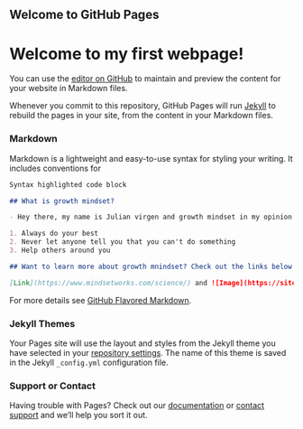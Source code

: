 ## Welcome to GitHub Pages
# Welcome to my first webpage!
You can use the [editor on GitHub](https://github.com/JulianVirgen7/Reading-Notes/edit/gh-pages/index.md) to maintain and preview the content for your website in Markdown files.

Whenever you commit to this repository, GitHub Pages will run [Jekyll](https://jekyllrb.com/) to rebuild the pages in your site, from the content in your Markdown files.

### Markdown 

Markdown is a lightweight and easy-to-use syntax for styling your writing. It includes conventions for

```markdown
Syntax highlighted code block

## What is growth mindset?

- Hey there, my name is Julian virgen and growth mindset in my opinion is always wanting to be positive and thinking ahead to what is to come.

1. Always do your best
2. Never let anyone tell you that you can't do something
3. Help others around you

## Want to learn more about growth mnindset? Check out the links below!

[Link](https://www.mindsetworks.com/science/) and ![Image](https://sites.google.com/a/vestavia.k12.al.us/ms-carr-s-race-cars/parent-information/growth-mindset)
```

For more details see [GitHub Flavored Markdown](https://guides.github.com/features/mastering-markdown/).

### Jekyll Themes

Your Pages site will use the layout and styles from the Jekyll theme you have selected in your [repository settings](https://github.com/JulianVirgen7/Reading-Notes/settings). The name of this theme is saved in the Jekyll `_config.yml` configuration file.

### Support or Contact

Having trouble with Pages? Check out our [documentation](https://docs.github.com/categories/github-pages-basics/) or [contact support](https://github.com/contact) and we’ll help you sort it out.
